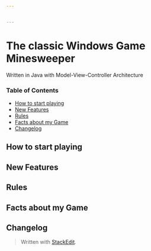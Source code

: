 ```yaml
---


---
```


<h1 id="the-classic-windows-game-minesweeper">The classic Windows Game Minesweeper</h1>
<p>Written in Java with Model-View-Controller Architecture</p>
<h3 id="table-of-contents">Table of Contents</h3>
<ul>
<li><a href="https://github.com/fatAdmiralTot/Minesweeper-Java#How-to-start-playing">How to start playing</a></li>
<li><a href="https://github.com/fatAdmiralTot/Minesweeper-Java#New-Features">New Features</a></li>
<li><a href="https://github.com/fatAdmiralTot/Minesweeper-Java#Rules">Rules</a></li>
<li><a href="https://github.com/fatAdmiralTot/Minesweeper-Java#Facts-about-my-Game">Facts about my Game</a></li>
<li><a href="https://github.com/fatAdmiralTot/Minesweeper-Java#Changelog">Changelog</a></li>
</ul>
<h2 id="how-to-start-playing">How to start playing</h2>
<h2 id="new-features">New Features</h2>
<h2 id="rules">Rules</h2>
<h2 id="facts-about-my-game">Facts about my Game</h2>
<h2 id="changelog">Changelog</h2>
<blockquote>
<p>Written with <a href="https://stackedit.io/">StackEdit</a>.</p>
</blockquote>

